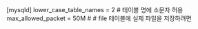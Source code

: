 [mysqld] lower_case_table_names = 2 # 테이블 명에 소문자 허용
max_allowed_packet = 50M # # file 테이블에 실제 파일을 저장하려면